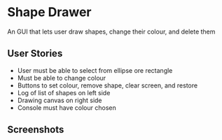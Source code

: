 # Shape Drawer
An GUI that lets user draw shapes, change their colour, and delete them

## User Stories
- User must be able to select from ellipse ore rectangle
- Must be able to change colour 
- Buttons to set colour, remove shape, clear screen, and restore
- Log of list of shapes on left side
- Drawing canvas on right side
- Console must have colour chosen

## Screenshots
